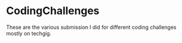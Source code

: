 # CodingChallenges
These are the various submission I did for different coding challenges mostly on techgig.
